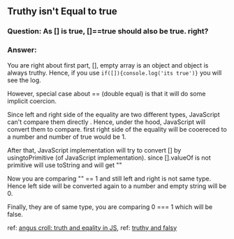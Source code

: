 ## Truthy isn't Equal to true

### Question: As [] is true, []==true should also be true. right?

### Answer:

You are right about first part, [], empty array is an object and object is always truthy. Hence, if you use `if([]){console.log('its true')}` you will see the log.

However, special case about == (double equal) is that it will do some implicit coercion.

Since left and right side of the equality are two different types, JavaScript can't compare them directly . Hence, under the hood, JavaScript will convert them to compare. first right side of the equality will be cooereced to a number and number of true would be 1.

After that, JavaScript implementation will try to convert [] by usingtoPrimitive (of JavaScript implementation). since [].valueOf is not primitive will use toString and will get ""

Now you are comparing "" == 1 and still left and right is not same type. Hence left side will be converted again to a number and empty string will be 0.

Finally, they are of same type, you are comparing 0 === 1 which will be false.

ref: [angus croll: truth and eqality in JS](https://javascriptweblog.wordpress.com/2011/02/07/truth-equality-and-javascript/),
ref: [truthy and falsy](http://www.sitepoint.com/javascript-truthy-falsy/)

